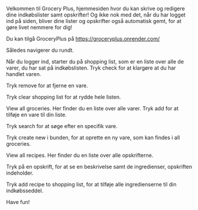 Velkommen til Grocery Plus, hjemmesiden hvor du kan skrive og redigere dine indkøbslister samt opskrifter! Og ikke nok med det, når du har logget ind på siden, bliver dine lister og opskrifter også automatisk gemt, for at gøre livet nemmere for dig!

Du kan tilgå GroceryPlus på https://groceryplus.onrender.com/ 

Således navigerer du rundt.

Når du logger ind, starter du på shopping list, som er en liste over alle de varer, du har sat på indkøbslisten.
Tryk check for at klargøre at du har handlet varen.

Tryk remove for at fjerne en vare.

Tryk clear shopping list for at rydde hele listen.

View all groceries.
Her finder du en liste over alle varer.
Tryk add for at tilføje en vare til din liste.

Tryk search for at søge efter en specifik vare.

Tryk create new i bunden, for at oprette en ny vare, som kan findes i all groceries.

View all recipes.
Her finder du en liste over alle opskrifterne.

Tryk på en opskrift, for at se en beskrivelse samt de ingredienser, opskriften indeholder.

Tryk add recipe to shopping list, for at tilføje alle ingredienserne til din indkøbsseddel.

Have fun! 



